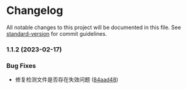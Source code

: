 # Changelog

All notable changes to this project will be documented in this file. See [standard-version](https://github.com/conventional-changelog/standard-version) for commit guidelines.

### 1.1.2 (2023-02-17)


### Bug Fixes

* 修复检测文件是否存在失效问题 ([84aad48](https://github.com/lianhr12/webpack-ossplus-plugin/commit/84aad485c9f94cbdddb6a592f68542df8c1e8db2))

